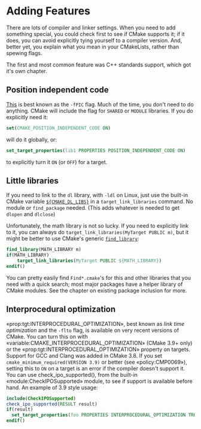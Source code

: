 # Adding Features

There are lots of compiler and linker settings. When you need to add something special, you could check first to see if CMake supports it; if it does, you can avoid explicitly tying yourself to a compiler version. And, better yet, you explain what you mean in your CMakeLists, rather than spewing flags.

The first and most common feature was C++ standards support, which got it's own chapter.

## Position independent code

[This](https://cmake.org/cmake/help/latest/variable/CMAKE_POSITION_INDEPENDENT_CODE.html) is best known as the `-fPIC` flag. Much of the time, you don't need to do anything. CMake will include the flag for `SHARED` or `MODULE` libraries. If you do explicitly need it:

```cmake
set(CMAKE_POSITION_INDEPENDENT_CODE ON)
```

will do it globally, or:

```cmake
set_target_properties(lib1 PROPERTIES POSITION_INDEPENDENT_CODE ON)
```

to explicitly turn it `ON` (or `OFF`) for a target.

## Little libraries

If you need to link to the `dl` library, with `-ldl` on Linux, just use the built-in CMake variable [`${CMAKE_DL_LIBS}`](https://cmake.org/cmake/help/latest/variable/CMAKE_DL_LIBS.html) in a `target_link_libraries` command. No module or `find_package` needed. (This adds whatever is needed to get `dlopen` and `dlclose`)

Unfortunately, the math library is not so lucky. If you need to explicitly link to it, you can always do `target_link_libraries(MyTarget PUBLIC m)`, but it might be better to use CMake's generic [`find_library`](https://cmake.org/cmake/help/latest/command/find_library.html):

```cmake
find_library(MATH_LIBRARY m)
if(MATH_LIBRARY)
    target_link_libraries(MyTarget PUBLIC ${MATH_LIBRARY})
endif()
```

You can pretty easily find `Find*.cmake`'s for this and other libraries that you need with a quick search; most major packages have a helper library of CMake modules. See the chapter on existing package inclusion for more.



## Interprocedural optimization

«prop:tgt:INTERPROCEDURAL_OPTIMIZATION», best known as *link time optimization* and the `-flto` flag, is available on very recent versions of CMake. You can turn this on with «variable:CMAKE_INTERPROCEDURAL_OPTIMIZATION» (CMake 3.9+ only) or the «prop:tgt:INTERPROCEDURAL_OPTIMIZATION» property on targets. Support for GCC and Clang was added in CMake 3.8. If you set `cmake_minimum_required(VERSION 3.9)` or better (see «policy:CMP0069»), setting this to `ON` on a target is an error if the compiler doesn't support it. You can use check_ipo_supported(), from the built-in «module:CheckIPOSupported» module, to see if support is available before hand. An example of 3.9 style usage:

```cmake
include(CheckIPOSupported)
check_ipo_supported(RESULT result)
if(result)
  set_target_properties(foo PROPERTIES INTERPROCEDURAL_OPTIMIZATION TRUE)
endif()
```

